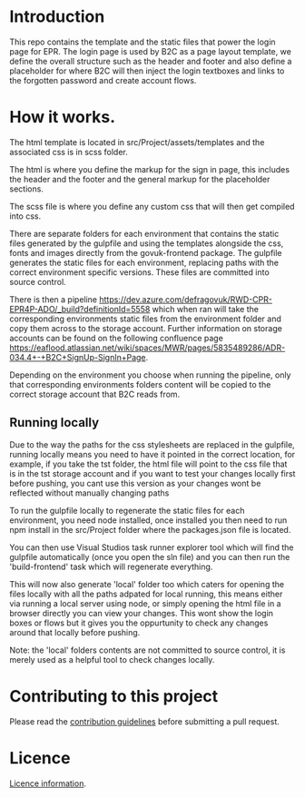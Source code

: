 # Introduction

This repo contains the template and the static files that power the login page for EPR. The login page is used by B2C as a page layout template, we define the overall structure such as the header and footer and also define a placeholder for where B2C will then inject the login textboxes and links to the forgotten password and create account flows.

# How it works.

The html template is located in src/Project/assets/templates and the associated css is in scss folder. 

The html is where you define the markup for the sign in page, this includes the header and the footer and the general markup for the placeholder sections. 

The scss file is where you define any custom css that will then get compiled into css.

There are separate folders for each environment that contains the static files generated by the gulpfile and using the templates alongside the css, fonts and images directly from the govuk-frontend package. The gulpfile generates the static files for each environment, replacing paths with the correct environment specific versions. These files are committed into source control.

There is then a pipeline https://dev.azure.com/defragovuk/RWD-CPR-EPR4P-ADO/_build?definitionId=5558 which when ran will take the corresponding environments static files from the environment folder and copy them across to the storage account. Further information on storage accounts can be found on the following confluence page https://eaflood.atlassian.net/wiki/spaces/MWR/pages/5835489286/ADR-034.4+-+B2C+SignUp-SignIn+Page.

Depending on the environment you choose when running the pipeline, only that corresponding environments folders content will be copied to the correct storage account that B2C reads from.

## Running locally

Due to the way the paths for the css stylesheets are replaced in the gulpfile, running locally means you need to have it pointed in the correct location, for example, if you take the tst folder, the html file will point to the css file that is in the tst storage account and if you want to test your changes locally first before pushing, you cant use this version as your changes wont be reflected without manually changing paths

To run the gulpfile locally to regenerate the static files for each environment, you need node installed, once installed you then need to run npm install in the src/Project folder where the packages.json file is located. 

You can then use Visual Studios task runner explorer tool which will find the gulpfile automatically (once you open the sln file) and you can then run the 'build-frontend' task which will regenerate everything. 

This will now also generate 'local' folder too which caters for opening the files locally with all the paths adpated for local running, this means either via running a local server using node, or simply opening the html file in a browser directly you can view your changes. This wont show the login boxes or flows but it gives you the oppurtunity to check any changes around that locally before pushing.

Note: the 'local' folders contents are not committed to source control, it is merely used as a helpful tool to check changes locally.

# Contributing to this project
Please read the [contribution guidelines](CONTRIBUTING.md) before submitting a pull request.

# Licence
[Licence information](LICENCE.md).